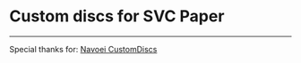 # Custom discs for SVC Paper
---
Special thanks for: [Navoei CustomDiscs](https://github.com/Navoei/CustomDiscs)